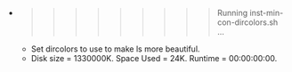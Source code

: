 * >>>>>>>>> Running inst-min-con-dircolors.sh ...
  * Set dircolors to use  to make ls more beautiful.
  * Disk size = 1330000K. Space Used = 24K. Runtime = 00:00:00:00.
